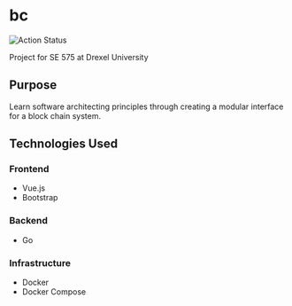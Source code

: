 # bc

![![Action Status](https://github.com/jzlotek/bc/workflows/Deploy%20to%20docker%20hub/badge.svg)](https://github.com/jzlotek/bc/actions)

Project for SE 575 at Drexel University

## Purpose

Learn software architecting principles through creating a modular interface for a block chain system.

## Technologies Used

### Frontend

- Vue.js
- Bootstrap

### Backend

- Go

### Infrastructure

- Docker
- Docker Compose
